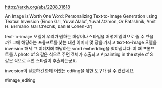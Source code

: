 https://arxiv.org/abs/2208.01618

An Image is Worth One Word: Personalizing Text-to-Image Generation using Textual Inversion (Rinon Gal, Yuval Alaluf, Yuval Atzmon, Or Patashnik, Amit H. Bermano, Gal Chechik, Daniel Cohen-Or)

text-to-image 모델에 우리가 원하는 대상이나 스타일을 어떻게 입력으로 줄 수 있을까? 그에 해당하는 프롬프트를 찾는 대신 이미지 몇 장을 가지고 text-to-image 모델을 inversion 해서 그 이미지에 해당하는 word embedding을 찾아냅니다. 이 때 프롬프트를 A photo of S 같은 식으로 주면 객체가 추출되고 A painting in the style of S 같은 식으로 주면 스타일이 추출되는군요.

inversion이 필요하긴 한데 어쨌든 editing을 위한 도구가 될 수 있겠네요.

#image_editing